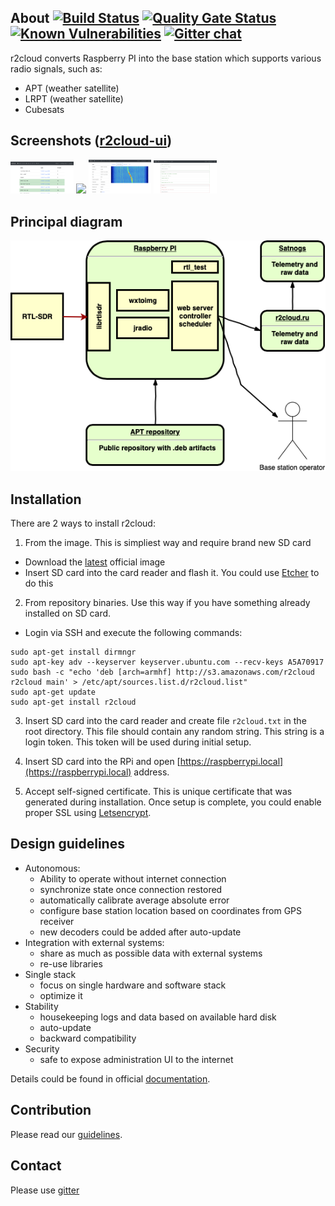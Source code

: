 ## About [![Build Status](https://travis-ci.org/dernasherbrezon/r2cloud.svg?branch=master)](https://travis-ci.org/dernasherbrezon/r2cloud) [![Quality Gate Status](https://sonarcloud.io/api/project_badges/measure?project=ru.r2cloud%3Ar2cloud&metric=alert_status)](https://sonarcloud.io/dashboard?id=ru.r2cloud%3Ar2cloud) [![Known Vulnerabilities](https://snyk.io/test/github/dernasherbrezon/r2cloud/badge.svg)](https://snyk.io/test/github/dernasherbrezon/r2cloud) [![Gitter chat](https://badges.gitter.im/gitterHQ/gitter.png)](https://gitter.im/r2cloud/Lobby)

r2cloud converts Raspberry PI into the base station which supports various radio signals, such as:

  - APT (weather satellite)
  - LRPT (weather satellite)
  - Cubesats
 
## Screenshots ([r2cloud-ui](https://github.com/dernasherbrezon/r2cloud-ui)) 

<img src="https://github.com/dernasherbrezon/r2cloud/raw/master/docs/screen1.png" width="20%">&nbsp;<img src="https://github.com/dernasherbrezon/r2cloud/raw/master/docs/screen2.png" width="20%">&nbsp;<img src="https://github.com/dernasherbrezon/r2cloud/raw/master/docs/screen3.png" width="20%">&nbsp;<img src="https://github.com/dernasherbrezon/r2cloud/raw/master/docs/screen4.png" width="20%">
 
## Principal diagram

![diagram](docs/diagram.png)

## Installation 

There are 2 ways to install r2cloud:

1. From the image. This is simpliest way and require brand new SD card

  - Download the [latest](https://s3.amazonaws.com/r2cloud/dist/image_2017-12-24-r2cloud-lite.zip) official image
  - Insert SD card into the card reader and flash it. You could use [Etcher](https://etcher.io) to do this
  
2. From repository binaries. Use this way if you have something already installed on SD card.
  - Login via SSH and execute the following commands:
```
sudo apt-get install dirmngr
sudo apt-key adv --keyserver keyserver.ubuntu.com --recv-keys A5A70917
sudo bash -c "echo 'deb [arch=armhf] http://s3.amazonaws.com/r2cloud r2cloud main' > /etc/apt/sources.list.d/r2cloud.list"
sudo apt-get update
sudo apt-get install r2cloud
```

3. Insert SD card into the card reader and create file ```r2cloud.txt``` in the root directory. This file should contain any random string. This string is a login token. This token will be used during initial setup.

4. Insert SD card into the RPi and open [https://raspberrypi.local](https://raspberrypi.local) address.

5. Accept self-signed certificate. This is unique certificate that was generated during installation. Once setup is complete, you could enable proper SSL using [Letsencrypt](https://letsencrypt.org). 

## Design guidelines

  - Autonomous:
    - Ability to operate without internet connection
    - synchronize state once connection restored
    - automatically calibrate average absolute error
    - configure base station location based on coordinates from GPS receiver
    - new decoders could be added after auto-update
  - Integration with external systems:
    - share as much as possible data with external systems
    - re-use libraries
  - Single stack
    - focus on single hardware and software stack
    - optimize it
  - Stability
    - housekeeping logs and data based on available hard disk
    - auto-update
    - backward compatibility
  - Security
    - safe to expose administration UI to the internet
   
Details could be found in official [documentation](https://github.com/dernasherbrezon/r2cloud/wiki/Features).

## Contribution

Please read our [guidelines](https://github.com/dernasherbrezon/r2cloud/wiki/Contribution).

## Contact

Please use [gitter](https://gitter.im/r2cloud/Lobby)
